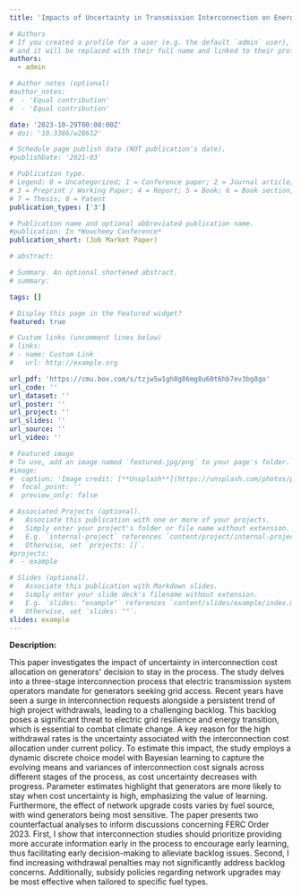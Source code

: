 ```yaml
---
title: 'Impacts of Uncertainty in Transmission Interconnection on Energy Transition'

# Authors
# If you created a profile for a user (e.g. the default `admin` user), write the username (folder name) here
# and it will be replaced with their full name and linked to their profile.
authors:
  - admin

# Author notes (optional)
#author_notes:
#  - 'Equal contribution'
#  - 'Equal contribution'

date: '2023-10-29T00:00:00Z'
# doi: '10.3386/w28612'

# Schedule page publish date (NOT publication's date).
#publishDate: '2021-03'

# Publication type.
# Legend: 0 = Uncategorized; 1 = Conference paper; 2 = Journal article;
# 3 = Preprint / Working Paper; 4 = Report; 5 = Book; 6 = Book section;
# 7 = Thesis; 8 = Patent
publication_types: ['3']

# Publication name and optional abbreviated publication name.
#publication: In *Wowchemy Conference*
publication_short: (Job Market Paper)

# abstract: 

# Summary. An optional shortened abstract.
# summary: 

tags: []

# Display this page in the Featured widget?
featured: true

# Custom links (uncomment lines below)
# links:
# - name: Custom Link
#   url: http://example.org

url_pdf: 'https://cmu.box.com/s/tzjw5w1gh8g86mg8u60t6hb7ev3bg8go'
url_code: ''
url_dataset: ''
url_poster: ''
url_project: ''
url_slides: ''
url_source: ''
url_video: ''

# Featured image
# To use, add an image named `featured.jpg/png` to your page's folder.
#image:
#  caption: 'Image credit: [**Unsplash**](https://unsplash.com/photos/pLCdAaMFLTE)'
#  focal_point: ''
#  preview_only: false

# Associated Projects (optional).
#   Associate this publication with one or more of your projects.
#   Simply enter your project's folder or file name without extension.
#   E.g. `internal-project` references `content/project/internal-project/index.md`.
#   Otherwise, set `projects: []`.
#projects:
#  - example

# Slides (optional).
#   Associate this publication with Markdown slides.
#   Simply enter your slide deck's filename without extension.
#   E.g. `slides: "example"` references `content/slides/example/index.md`.
#   Otherwise, set `slides: ""`.
slides: example
---
```


**Description:**  

This paper investigates the impact of uncertainty in interconnection cost allocation on generators' decision to stay in the process. The study delves into a three-stage interconnection process that electric transmission system operators mandate for generators seeking grid access. Recent years have seen a surge in interconnection requests alongside a persistent trend of high project withdrawals, leading to a challenging backlog. This backlog poses a significant threat to electric grid resilience and energy transition, which is essential to combat climate change. A key reason for the high withdrawal rates is the uncertainty associated with the interconnection cost allocation under current policy. To estimate this impact, the study employs a dynamic discrete choice model with Bayesian learning to capture the evolving means and variances of interconnection cost signals across different stages of the process, as cost uncertainty decreases with progress. Parameter estimates highlight that generators are more likely to stay when cost uncertainty is high, emphasizing the value of learning. Furthermore, the effect of network upgrade costs varies by fuel source, with wind generators being most sensitive. The paper presents two counterfactual analyses to inform discussions concerning FERC Order 2023. First, I show that interconnection studies should prioritize providing more accurate information early in the process to encourage early learning, thus facilitating early decision-making to alleviate backlog issues. Second, I find increasing withdrawal penalties may not significantly address backlog concerns. Additionally, subsidy policies regarding network upgrades may be most effective when tailored to specific fuel types.





